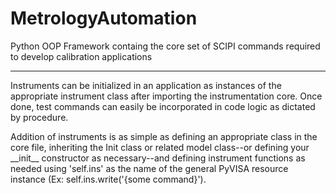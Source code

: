 # MetrologyAutomation

Python OOP Framework containg the core set of SCIPI commands required to develop calibration applications 

--------------------------------------------------------------------------------------------------

Instruments can be initialized in an application as instances of the appropriate instrument class after importing the instrumentation core. Once done, test commands can easily be incorporated in code logic as dictated by procedure.

Addition of instruments is as simple as defining an appropriate class in the core file, inheriting the Init class or related model class--or defining your \_\_init\_\_ constructor as necessary--and defining instrument functions as needed
using 'self.ins' as the name of the general PyVISA resource instance (Ex: self.ins.write('{some command}').

